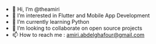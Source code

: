 - 👋 Hi, I’m @theamiri
- 👀 I’m interested in Flutter and Mobile App Development
- 🌱 I’m currently learning Python
- 💞️ I’m looking to collaborate on open source projects
- 📫 How to reach me : amiri.abdelghafour@gmail.com

<!---
theamiri/theamiri is a ✨ Mobile Application Developer ✨ repository because its `README.md` (this file) appears on your GitHub profile.
You can click the Preview link to take a look at your changes.
--->
